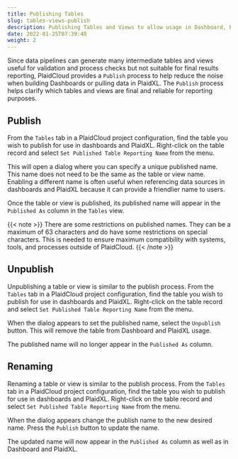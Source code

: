 ```yaml
---
title: Publishing Tables
slug: tables-views-publish
description: Publishing Tables and Views to allow usage in Dashboard, PlaidXL, and other external reporting
date: 2022-01-25T07:39:48
weight: 2
---
```



Since data pipelines can generate many intermediate tables and views useful for validation and process checks but not suitable for final results reporting, 
PlaidCloud provides a `Publish` process to help reduce the noise when building Dashboards or pulling data in PlaidXL.  The `Publish` process helps clarify 
which tables and views are final and reliable for reporting purposes.


## Publish

From the `Tables` tab in a PlaidCloud project configuration, find the table you wish to publish for use in dashboards and PlaidXL.  Right-click on the 
table record and select `Set Published Table Reporting Name` from the menu.

This will open a dialog where you can specify a unique published name.  This name does not need to be the same as the table or view name.  Enabling a different name 
is often useful when referencing data sources in dashboards and PlaidXL because it can provide a friendlier name to users.

Once the table or view is published, its published name will appear in the `Published As` column in the `Tables` view.

{{< note >}}
There are some restrictions on published names.  They can be a maximum of 63 characters and do have some restrictions on special characters.  This is
needed to ensure maximum compatibility with systems, tools, and processes outside of PlaidCloud.
{{< /note >}}


## Unpublish

Unpublishing a table or view is similar to the publish process.  From the `Tables` tab in a PlaidCloud project configuration, find the table you wish 
to publish for use in dashboards and PlaidXL.  Right-click on the table record and select `Set Published Table Reporting Name` from the menu.

When the dialog appears to set the published name, select the `Unpublish` button.  This will remove the table from Dashboard and PlaidXL usage.

The published name will no longer appear in the `Published As` column.


## Renaming 

Renaming a table or view is similar to the publish process.  From the `Tables` tab in a PlaidCloud project configuration, find the table you wish 
to publish for use in dashboards and PlaidXL.  Right-click on the table record and select `Set Published Table Reporting Name` from the menu.

When the dialog appears change the publish name to the new desired name. Press the `Publish` button to update the name.

The updated name will now appear in the `Published As` column as well as in Dashboard and PlaidXL.
